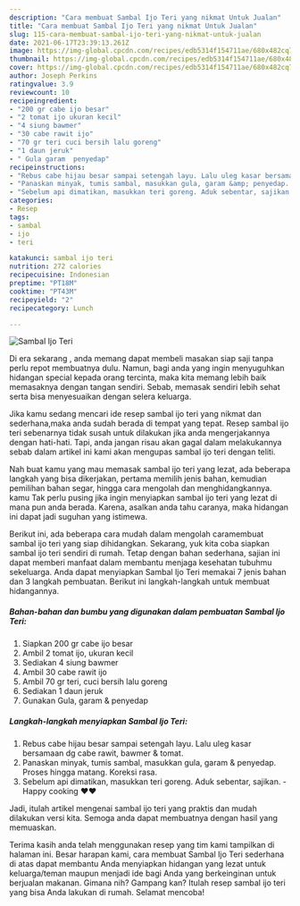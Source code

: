 ```yaml
---
description: "Cara membuat Sambal Ijo Teri yang nikmat Untuk Jualan"
title: "Cara membuat Sambal Ijo Teri yang nikmat Untuk Jualan"
slug: 115-cara-membuat-sambal-ijo-teri-yang-nikmat-untuk-jualan
date: 2021-06-17T23:39:13.261Z
image: https://img-global.cpcdn.com/recipes/edb5314f154711ae/680x482cq70/sambal-ijo-teri-foto-resep-utama.jpg
thumbnail: https://img-global.cpcdn.com/recipes/edb5314f154711ae/680x482cq70/sambal-ijo-teri-foto-resep-utama.jpg
cover: https://img-global.cpcdn.com/recipes/edb5314f154711ae/680x482cq70/sambal-ijo-teri-foto-resep-utama.jpg
author: Joseph Perkins
ratingvalue: 3.9
reviewcount: 10
recipeingredient:
- "200 gr cabe ijo besar"
- "2 tomat ijo ukuran kecil"
- "4 siung bawmer"
- "30 cabe rawit ijo"
- "70 gr teri cuci bersih lalu goreng"
- "1 daun jeruk"
- " Gula garam  penyedap"
recipeinstructions:
- "Rebus cabe hijau besar sampai setengah layu. Lalu uleg kasar bersamaan dg cabe rawit, bawmer &amp; tomat."
- "Panaskan minyak, tumis sambal, masukkan gula, garam &amp; penyedap. Proses hingga matang. Koreksi rasa."
- "Sebelum api dimatikan, masukkan teri goreng. Aduk sebentar, sajikan. Happy cooking ❤❤"
categories:
- Resep
tags:
- sambal
- ijo
- teri

katakunci: sambal ijo teri 
nutrition: 272 calories
recipecuisine: Indonesian
preptime: "PT18M"
cooktime: "PT43M"
recipeyield: "2"
recipecategory: Lunch

---
```



![Sambal Ijo Teri](https://img-global.cpcdn.com/recipes/edb5314f154711ae/680x482cq70/sambal-ijo-teri-foto-resep-utama.jpg)

Di era  sekarang , anda memang dapat membeli masakan siap saji tanpa perlu repot membuatnya dulu. Namun, bagi anda yang ingin menyuguhkan hidangan special kepada orang tercinta, maka kita memang lebih baik memasaknya dengan tangan sendiri. Sebab, memasak sendiri lebih sehat serta bisa menyesuaikan dengan selera keluarga.

Jika kamu sedang mencari ide resep sambal ijo teri yang nikmat dan sederhana,maka anda sudah berada di tempat yang tepat. Resep sambal ijo teri  sebenarnya tidak susah untuk dilakukan jika anda mengerjakannya dengan hati-hati. Tapi, anda jangan risau akan gagal dalam melakukannya 
sebab dalam artikel ini kami akan mengupas sambal ijo teri dengan teliti.  



Nah buat kamu yang mau memasak sambal ijo teri yang lezat, ada beberapa langkah yang bisa dikerjakan, pertama memilih jenis bahan, kemudian pemilihan bahan segar, hingga cara mengolah dan menghidangkannya. kamu Tak perlu pusing jika ingin menyiapkan sambal ijo teri yang lezat di mana pun anda berada. Karena, asalkan anda  tahu caranya, maka hidangan ini dapat jadi suguhan yang istimewa.

Berikut ini, ada beberapa cara mudah dalam mengolah caramembuat sambal ijo teri yang siap dihidangkan. Sekarang, yuk kita coba siapkan sambal ijo teri sendiri di rumah. Tetap dengan bahan sederhana, sajian ini dapat memberi manfaat dalam membantu menjaga kesehatan tubuhmu sekeluarga. Anda dapat menyiapkan Sambal Ijo Teri memakai 7 jenis bahan dan 3 langkah pembuatan. Berikut ini langkah-langkah untuk membuat hidangannya.

<!--inarticleads1-->

##### Bahan-bahan dan bumbu yang digunakan dalam pembuatan Sambal Ijo Teri:

1. Siapkan 200 gr cabe ijo besar
1. Ambil 2 tomat ijo, ukuran kecil
1. Sediakan 4 siung bawmer
1. Ambil 30 cabe rawit ijo
1. Ambil 70 gr teri, cuci bersih lalu goreng
1. Sediakan 1 daun jeruk
1. Gunakan  Gula, garam &amp; penyedap




<!--inarticleads2-->

##### Langkah-langkah menyiapkan Sambal Ijo Teri:

1. Rebus cabe hijau besar sampai setengah layu. Lalu uleg kasar bersamaan dg cabe rawit, bawmer &amp; tomat.
1. Panaskan minyak, tumis sambal, masukkan gula, garam &amp; penyedap. Proses hingga matang. Koreksi rasa.
1. Sebelum api dimatikan, masukkan teri goreng. Aduk sebentar, sajikan. - Happy cooking ❤❤




Jadi, itulah artikel mengenai  sambal ijo teri  yang praktis dan mudah dilakukan versi kita. Semoga anda dapat membuatnya dengan hasil yang memuaskan. 

Terima kasih anda telah menggunakan resep yang tim kami tampilkan di halaman ini. Besar harapan kami, cara membuat  Sambal Ijo Teri sederhana di atas dapat membantu Anda menyiapkan hidangan yang lezat untuk keluarga/teman maupun menjadi ide bagi Anda yang berkeinginan untuk berjualan makanan. Gimana nih? Gampang kan? Itulah resep sambal ijo teri yang bisa Anda lakukan di rumah. Selamat mencoba!

